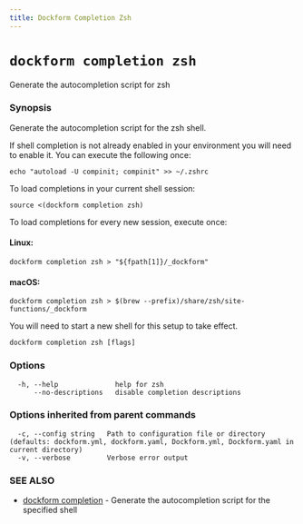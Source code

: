 ```yaml
---
title: Dockform Completion Zsh
---
```


# `dockform completion zsh`

Generate the autocompletion script for zsh

### Synopsis

Generate the autocompletion script for the zsh shell.

If shell completion is not already enabled in your environment you will need
to enable it.  You can execute the following once:

	echo "autoload -U compinit; compinit" >> ~/.zshrc

To load completions in your current shell session:

	source <(dockform completion zsh)

To load completions for every new session, execute once:

#### Linux:

	dockform completion zsh > "${fpath[1]}/_dockform"

#### macOS:

	dockform completion zsh > $(brew --prefix)/share/zsh/site-functions/_dockform

You will need to start a new shell for this setup to take effect.


```
dockform completion zsh [flags]
```

### Options

```
  -h, --help              help for zsh
      --no-descriptions   disable completion descriptions
```

### Options inherited from parent commands

```
  -c, --config string   Path to configuration file or directory (defaults: dockform.yml, dockform.yaml, Dockform.yml, Dockform.yaml in current directory)
  -v, --verbose         Verbose error output
```

### SEE ALSO

* [dockform completion](/docs/cli/dockform_completion)	 - Generate the autocompletion script for the specified shell

